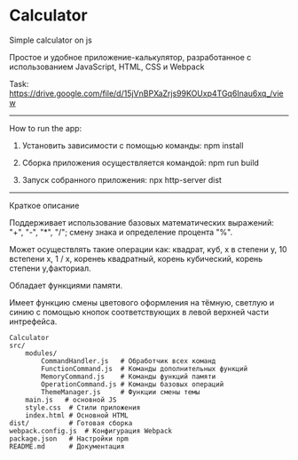 # Calculator

Simple calculator on js

Простое и удобное приложение-калькулятор, разработанное с использованием JavaScript, HTML, CSS и Webpack

Task:
https://drive.google.com/file/d/15jVnBPXaZrjs99KOUxp4TGq6Inau6xq_/view

---

How to run the app:

1. Установить зависимости с помощью команды: npm install

2. Сборка приложения осуществляется командой: npm run build

3. Запуск собранного приложения: npx http-server dist

---

Краткое описание

Поддерживает использование базовых математических выражений: "+", "-", "\*", "/"; смену знака и определение процента "%".

Может осуществлять такие операции как: квадрат, куб, x в степени y, 10 встепени x, 1 / x, коренеь квадратный, корень кубический, корень степени y,факториал.

Обладает функциями памяти.

Имеет функцию смены цветового оформления на тёмную, светлую и синию с помощью кнопок соответствующих в левой верхней части интрефейса.

```
Сalculator
src/
    modules/
        CommandHandler.js   # Обработчик всех команд
        FunctionCommand.js  # Команды дополнительных функций
        MemoryCommand.js    # Команды функций памяти
        OperationCommand.js # Команды базовых операций
        ThemeManager.js     # Функции смены темы
    main.js   # основной JS
    style.css  # Стили приложения
    index.html # Основной HTML
dist/          # Готовая сборка
webpack.config.js  # Конфигурация Webpack
package.json   # Настройки npm
README.md      # Документация
```
